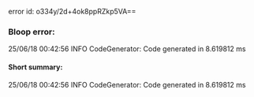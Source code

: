 error id: o334y/2d+4ok8ppRZkp5VA==
### Bloop error:

25/06/18 00:42:56 INFO CodeGenerator: Code generated in 8.619812 ms
#### Short summary: 

25/06/18 00:42:56 INFO CodeGenerator: Code generated in 8.619812 ms